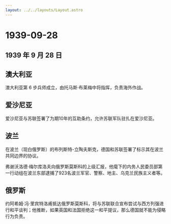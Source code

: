 ```yaml
---
layout: ../../layouts/Layout.astro
---
```


# 1939-09-28

## 1939 年 9 月 28 日

## 澳大利亚

澳大利亚第 6 步兵师成立，由托马斯·布莱梅中将指挥，负责海外作战。

## 爱沙尼亚

爱沙尼亚与苏联签署了为期10年的互助条约，允许苏联军队驻扎在爱沙尼亚。

## 波兰

在波兰（现白俄罗斯）的布列斯特-立陶夫斯克，德国和苏联签署了标示其在波兰共同边界的协议。

弗谢沃洛德·梅尔库洛夫向俄罗斯莫斯科的上级汇报，他麾下的内务人民委员部第一行动组在波兰东部逮捕了923名波兰军官、警察、地主、乌克兰民族主义者等。

## 俄罗斯

约阿希姆·冯·里宾特洛甫抵达俄罗斯莫斯科，将与苏联联合宣布尝试与西方列强进行和平谈判；他推断，如果英国和法国拒绝这一和平提议，那么德国就不能为侵略行为负责。